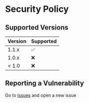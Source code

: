 # Security Policy

## Supported Versions


| Version | Supported          |
| ------- | ------------------ |
| 1.1.x   | :white_check_mark: |
| 1.0.x   | :x: |
| < 1.0   | :x:                |

## Reporting a Vulnerability

Go to [Issues](https://github.com/conqr2/cat-bot/issues) and open a new issue
